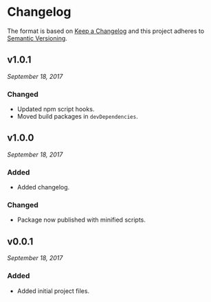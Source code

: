 # Changelog

The format is based on [Keep a Changelog](http://keepachangelog.com/en/1.0.0/)
and this project adheres to [Semantic Versioning](http://semver.org/spec/v2.0.0.html).


v1.0.1
------------------------------
*September 18, 2017*

### Changed
- Updated npm script hooks.
- Moved build packages in `devDependencies`.


v1.0.0
------------------------------
*September 18, 2017*

### Added
- Added changelog.

### Changed
- Package now published with minified scripts.


v0.0.1
------------------------------
*September 18, 2017*

### Added
- Added initial project files.
